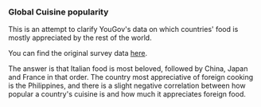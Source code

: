 ### Global Cuisine popularity

This is an attempt to clarify YouGov's data on which countries' food is mostly appreciated by the rest 
of the world. 

You can find the original survey data 
[here](https://d25d2506sfb94s.cloudfront.net/cumulus_uploads/document/xi8t95fua3/YouGov%20-%20Global%20Cuisine%20survey.pdf).

The answer is that Italian food is most beloved, followed by China, Japan and France in that order. The country most appreciative of foreign cooking is 
the Philippines, and there is a slight negative correlation between how popular a country's cuisine is and how much it appreciates foreign food.
